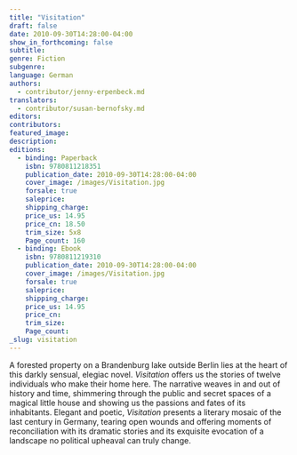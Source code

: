 ```yaml
---
title: "Visitation"
draft: false
date: 2010-09-30T14:28:00-04:00
show_in_forthcoming: false
subtitle:
genre: Fiction
subgenre:
language: German
authors:
  - contributor/jenny-erpenbeck.md
translators:
  - contributor/susan-bernofsky.md
editors:
contributors:
featured_image:
description:
editions:
  - binding: Paperback
    isbn: 9780811218351
    publication_date: 2010-09-30T14:28:00-04:00
    cover_image: /images/Visitation.jpg
    forsale: true
    saleprice:
    shipping_charge:
    price_us: 14.95
    price_cn: 18.50
    trim_size: 5x8
    Page_count: 160
  - binding: Ebook
    isbn: 9780811219310
    publication_date: 2010-09-30T14:28:00-04:00
    cover_image: /images/Visitation.jpg
    forsale: true
    saleprice:
    shipping_charge:
    price_us: 14.95
    price_cn:
    trim_size:
    Page_count:
_slug: visitation
---
```


A forested property on a Brandenburg lake outside Berlin lies at the heart of this darkly sensual, elegiac novel. _Visitation_ offers us the stories of twelve individuals who make their home here. The narrative weaves in and out of history and time, shimmering through the public and secret spaces of a magical little house and showing us the passions and fates of its inhabitants. Elegant and poetic, _Visitation_ presents a literary mosaic of the last century in Germany, tearing open wounds and offering moments of reconciliation with its dramatic stories and its exquisite evocation of a landscape no political upheaval can truly change.

